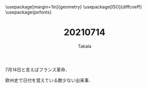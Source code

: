 ﻿---
title: 20210714
yesterday: 20210713
tomorrow: 20210715
days: 565
author: Takala
header-includes:
  - \usepackage[margin=1in]{geometry}
  - \usepackage[ISO]{diffcoeff}
  - \usepackage{pxfonts}
---



7月14日と言えばフランス革命．


欧州史で日付を覚えている数少ない出来事．

